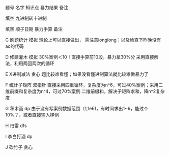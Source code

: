 题号  名字  知识点 暴力结果  备注

填空  九进制转十进制			

填空	顺子日期		暴力手算	备注

C	刷题统计	模拟	理论上可以直接做出，	需注意longlong；以及检查下昨晚没有ac的代码

D	修建灌木	模拟	30%案例＜10！直接手算前10段，暴力拿30%分	采用直接解法，利用两回两次的循环

E	X进制减法	贪心		题比较难看懂；如果没看懂进制算法就比较难做暴力了

F	统计子矩阵	双指针	直接采用四重循环，复杂度为n^6，可过40%案例；采用二维前缀和复杂度为n^4，可过70%案例	二维前缀和，解决子矩阵求和，降n^2复杂度

G	积木画	dp		                                                                            由于没有写案例数据范围（1,1e6)，有时间求出1~6，能过个10%？，或者直接输入样例

H	扫雷	dfs		

I	李白打酒	dp		

J	砍竹子	贪心		


